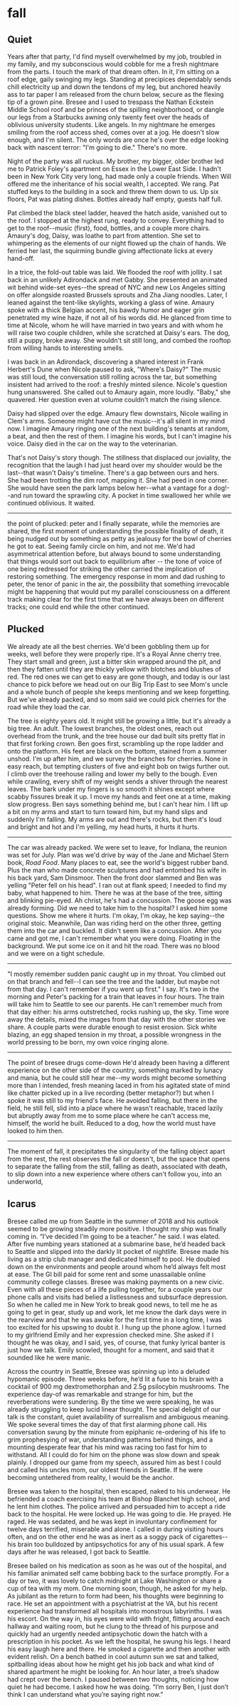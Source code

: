 # fall
## Quiet

Years after that party, I'd find myself overwhelmed by my job, troubled in my family, and my subconscious would cobble for me a fresh nightmare from the parts. I touch the mark of that dream often. In it, I'm sitting on a roof edge, gaily swinging my legs. Standing at precipices dependably sends chill electricity up and down the tendons of my leg, but anchored heavily ass to tar paper I am released from the churn below, secure as the flexing tip of a grown pine. Bresee and I used to trespass the Nathan Eckstein Middle School roof and be princes of the spilling neighborhood, or dangle our legs from a Starbucks awning only twenty feet over the heads of oblivious university students. Like angels. In my nightmare he emerges smiling from the roof access shed, comes over at a jog. He doesn't slow enough, and I'm silent. The only words are once he's over the edge looking back with nascent terror: "I'm going to die." There's no more.

Night of the party was all ruckus. My brother, my bigger, older brother led me to Patrick Foley's apartment on Essex in the Lower East Side. I hadn't been in New York City very long, had made only a couple friends. When Will offered me the inheritance of his social wealth, I accepted. We rang. Pat stuffed keys to the building in a sock and threw them down to us. Up six floors, Pat was plating dishes. Bottles already half empty, guests half full.

Pat climbed the black steel ladder, heaved the hatch aside, vanished out to the roof. I stopped at the highest rung, ready to convey. Everything had to get to the roof--music (first), food, bottles, and a couple more chairs. Amaury's dog, Daisy, was loathe to part from attention. She set to whimpering as the elements of our night flowed up the chain of hands. We ferried her last, the squirming bundle giving affectionate licks at every hand-off.

In a trice, the fold-out table was laid. We flooded the roof with jollity. I sat back in an unlikely Adirondack and met Gabby. She presented an animated wit behind wide-set eyes--the spread of NYC and new Los Angeles sitting on offer alongside roasted Brussels sprouts and Zha Jiang noodles. Later, I leaned against the tent-like skylights, working a glass of wine. Amaury spoke with a thick Belgian accent, his bawdy humor and eager grin penetrated my wine haze, if not all of his words did. He glanced from time to time at Nicole, whom he will have married in two years and with whom he will raise two couple children, while she scratched at Daisy's ears. The dog, still a puppy, broke away. She wouldn't sit still long, and combed the rooftop from willing hands to interesting smells.

I was back in an Adirondack, discovering a shared interest in Frank Herbert's Dune when Nicole paused to ask, "Where's Daisy?"
The music was still loud, the conversation still rolling across the tar, but something insistent had arrived to the roof: a freshly minted silence. Nicole's question hung unanswered. She called out to Amaury again, more loudly. "Baby," she quavered. Her question even at volume couldn't match the rising silence.

Daisy had slipped over the edge. Amaury flew downstairs, Nicole wailing in Clem's arms. Someone might have cut the music--it's all silent in my mind now. I imagine Amaury ringing one of the next building's tenants at random, a beat, and then the rest of them. I imagine his words, but I can't imagine his voice. Daisy died in the car on the way to the veterinarian. 

That's not Daisy's story though. The stillness that displaced our joviality, the recognition that the laugh I had just heard over my shoulder would be the last--that wasn't Daisy's timeline. There's a gap between ours and hers. She had been trotting the dim roof, mapping it. She had peed in one corner. She would have seen the park lamps below her--what a vantage for a dog!--and run toward the sprawling city. A pocket in time swallowed her while we continued oblivious. It waited.

---

the point of plucked: peter and I finally separate, while the memories are shared, the first moment of understanding the possible finality of death, it being nudged out by something as petty as jealousy for the bowl of cherries he got to eat. Seeing family circle on him, and not me. We'd had asymmetrical attention before, but always bound to some understanding that things would sort out back to equilibrium after -- the tone of voice of one being redressed for striking the other carried the implication of restoring something. The emergency response in mom and dad rushing to peter, the tenor of panic in the air, the possibility that something irrevocable might be happening that would put my parallel consciousness on a different track making clear for the first time that we have always been on different tracks; one could end while the other continued.

## Plucked

We already ate all the best cherries. We'd been gobbling them up for weeks, well before they were properly ripe. It's a Royal Anne cherry tree. They start small and green, just a bitter skin wrapped around the pit, and then they fatten until they are thickly yellow with blotches and blushes of red. The red ones we can get to easy are gone though, and today is our last chance to pick before we head out on our Big Trip East to see Mom's uncle and a whole bunch of people she keeps mentioning and we keep forgetting. But we've already packed, and so mom said we could pick cherries for the road while they load the car.

The tree is eighty years old. It might still be growing a little, but it's already a big tree. An adult. The lowest branches, the oldest ones, reach out overhead from the trunk, and the tree house our dad built sits pretty flat in that first forking crown. Ben goes first, scrambling up the rope ladder and onto the platform. His feet are black on the bottom, stained from a summer unshod. I'm up after him, and we survey the branches for cherries. None in easy reach, but tempting clusters of five and eight bob on twigs further out. I climb over the treehouse railing and lower my belly to the bough. Even while crawling, every shift of my weight sends a shiver through the nearest leaves. The bark under my fingers is so smooth it shines except where scabby fissures break it up. I move my hands and feet one at a time, making slow progress. Ben says something behind me, but I can't hear him. I lift up a bit on my arms and start to turn toward him, but my hand slips and suddenly I'm falling. My arms are out and there's rocks, but then it's loud and bright and hot and I'm yelling, my head hurts, it hurts it hurts.

---

The car was already packed. We were set to leave, for Indiana, the reunion was set for July. Plan was we'd drive by way of the Jane and Michael Stern book, *Road Food*. Many places to eat, see the world's biggest rubber band. Plus the man who made concrete sculptures and had entombed his wife in his back yard, Sam Dinsmoor. Then the front door slammed and Ben was yelling "Peter fell on his head".
I ran out at flank speed; I needed to find my baby, what happened to him. There he was at the base of the tree, sitting and blinking pie-eyed. Ah christ, he's had a concussion. The goose egg was already forming. Did we need to take him to the hospital? I asked him some questions. Show me where it hurts.
I'm okay, I'm okay, he kep saying--the original stoic. Meanwhile, Dan was riding herd on the other three, getting them into the car and buckled. It didn't seem like a concussion. After you came and got me, I can't remember what you were doing. Floating in the background. We put some ice on it and hit the road. There was no blood and we were on a tight schedule.

---

"I mostly remember sudden panic caught up in my throat. You climbed out on that branch and fell--I can see the tree and the ladder, but maybe not from that day. I can't remember if you went up first." I say.
It's two in the morning and Peter's packing for a train that leaves in four hours. The train will take him to Seattle to see our parents. He can't remember much from that day either: his arms outstretched, rocks rushing up, the sky. 
Time wore away the details, mixed the images from that day with the other stories we share. A couple parts were durable enough to resist erosion. Sick white blazing, an egg shaped tension in my throat, a possible wrongness in the world pressing to be born, my own voice ringing alone.

---

The point of bresee drugs come-down
He'd already been having a different experience on the other side of the country, something marked by lunacy and mania, but he could still hear me--my words might become something more than I intended, fresh meaning laced in from his agitated state of mind like chatter picked up in a live recording (better metaphor?) but when I spoke it was still to my friend's face. He avoided falling, but there in the field, he still fell, slid into a place where he wasn't reachable, traced lazily but abruptly away from me to some place where he can't access me, himself, the world he built. Reduced to a dog, how the world must have looked to him then.

---

The moment of fall, it precipitates the singularity of the falling object apart from the rest, the rest observes the fall or doesn't, but the space that opens to separate the falling from the still, falling as death, associated with death, to slip down into a new experience where others can't follow you, into an underworld,

## Icarus

Bresee called me up from Seattle in the summer of 2018 and his outlook seemed to be growing steadily more positive. I thought my ship was finally coming in. “I’ve decided I’m going to be a teacher.” he said. I was elated. After five numbing years stationed at a submarine base, he’d headed back to Seattle and slipped into the darkly lit pocket of nightlife. Bresee made his living as a strip club manager and dedicated himself to pool. He doubled down on the environments and people around whom he’d always felt most at ease. The GI bill paid for some rent and some unassailable online community college classes. Bresee was making payments on a new civic. Even with all these pieces of a life pulling together, for a couple years our phone calls and visits had belied a listlessness and subsurface depression. So when he called me in New York to break good news, to tell me he as going to get in gear, study up and work, let me know the dark days were in the rearview and that he was awake for the first time in a long time, I was too excited for his upswing to doubt it. I hung up the phone aglow. I turned to my girlfriend Emily and her expression checked mine. She asked if I thought he was okay, and I said, yes, of course, that funky lyrical banter is just how we talk. Emily scowled, thought for a moment, and said that it sounded like he were manic.

Across the country in Seattle, Bresee was spinning up into a deluded hypomanic episode. Three weeks before, he’d lit a fuse to his brain with a cocktail of 900 mg dextromethorphan and 2.5g psilocybin mushrooms. The experience day-of was remarkable and strange for him, but the reverberations were sundering. By the time we were speaking, he was already struggling to keep lucid linear thought. The special delight of our talk is the constant, quiet availability of surrealism and ambiguous meaning. We spoke several times the day of that first alarming phone call. His conversation swung by the minute from epiphanic re-ordering of his life to grim prophesying of war, understanding patterns behind things, and a mounting desperate fear that his mind was racing too fast for him to withstand. All I could do for him on the phone was slow down and speak plainly. I dropped our game from my speech, assured him as best I could and called his uncles mom, our oldest friends in Seattle. If he were becoming untethered from reality, I would be the anchor.

Bresee was taken to the hospital, then escaped, naked to his underwear. He befriended a coach exercising his team at Bishop Blanchet high school, and he lent him clothes. The police arrived and persuaded him to accept a ride back to the hospital. He were locked up. He was going to die. He prayed. He raged. He was sedated, and he was kept in involuntary confinement for twelve days terrified, miserable and alone. I called in during visiting hours often, and on the other end he was as inert as a soggy pack of cigarettes--his brain too bulldozed by antipsychotics for any of his usual spark. A few days after he was released, I got back to Seattle.

Bresee bailed on his medication as soon as he was out of the hospital, and his familiar animated self came bobbing back to the surface promptly. For a day or two, it was lovely to catch midnight at Lake Washington or share a cup of tea with my mom. One morning soon, though, he asked for my help. As jubilant as the return to form had been, his thoughts were beginning to race. He set an appointment with a psychiatrist at the VA, but his recent experience had transformed all hospitals into monstrous labyrinths. I was his escort. On the way in, his eyes were wild with fright, flitting around each hallway and waiting room, but he clung to the thread of his purpose and quickly had an urgently needed antipsychotic down the hatch with a prescription in his pocket. As we left the hospital, he swung his legs. I heard his easy laugh here and there. He smoked a cigarette and then another with evident relish. On a bench bathed in cool autumn sun we sat and talked, spitballing ideas about how he might get his job back and what kind of shared apartment he might be looking for. An hour later, a tree’s shadow had crept over the bench. I paused between two thoughts, noticing how quiet he had become. I asked how he was doing. “I’m sorry Ben, I just don’t think I can understand what you’re saying right now.”
